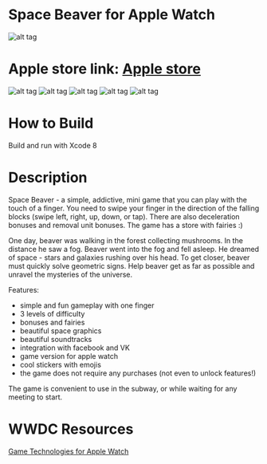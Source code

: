 # Space Beaver for Apple Watch

![alt tag](http://i65.tinypic.com/5b91ti.jpg)

# Apple store link: [Apple store](https://itunes.apple.com/app/apple-store/id1189833629?pt=118281202&ct=appleWatchGit&mt=8)

![alt tag](http://i64.tinypic.com/15xsf0o.jpg)
![alt tag](http://i63.tinypic.com/289j53n.jpg)
![alt tag](http://i65.tinypic.com/rhpf91.jpg)
![alt tag](http://i67.tinypic.com/2hpk9ah.jpg)
![alt tag](http://i68.tinypic.com/ip60jc.jpg)

# How to Build

Build and run with Xcode 8

# Description

Space Beaver - a simple, addictive, mini game that you can play with the touch of a finger. You need to swipe your finger in the direction of the falling blocks (swipe left, right, up, down, or tap). There are also deceleration bonuses and removal unit bonuses. The game has a store with fairies :)

One day, beaver was walking in the forest collecting mushrooms. In the distance he saw a fog. Beaver went into the fog and fell asleep. He dreamed of space - stars and galaxies rushing over his head. To get closer, beaver must quickly solve geometric signs. Help beaver get as far as possible and unravel the mysteries of the universe.

Features:
- simple and fun gameplay with one finger
- 3 levels of difficulty 
- bonuses and fairies
- beautiful space graphics 
- beautiful soundtracks
- integration with facebook and VK
- game version for apple watch
- cool stickers with emojis
- the game does not require any purchases (not even to unlock features!)

The game is convenient to use in the subway, or while waiting for any meeting to start.

# WWDC Resources

[Game Technologies for Apple Watch](https://developer.apple.com/videos/play/wwdc2016/612/)








